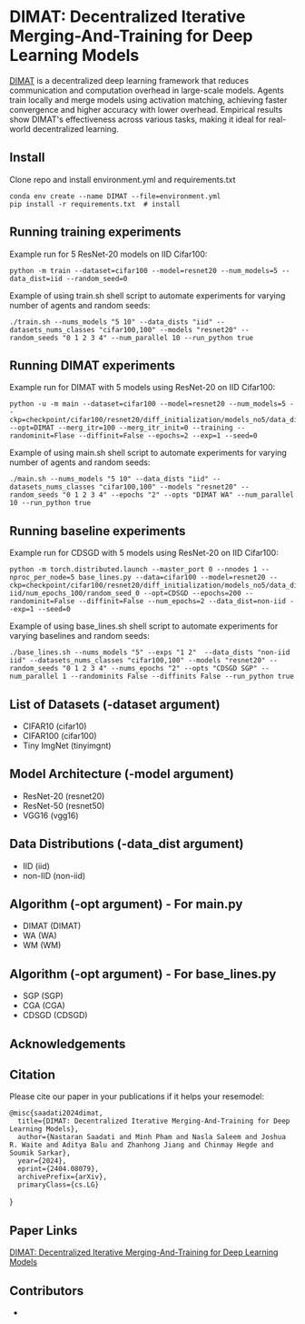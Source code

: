 # DIMAT: Decentralized Iterative Merging-And-Training for Deep Learning Models
[DIMAT](https://arxiv.org/abs/2404.08079) is a decentralized deep learning framework that reduces communication and computation overhead in large-scale models. Agents train locally and merge models using activation matching, achieving faster convergence and higher accuracy with lower overhead. Empirical results show DIMAT's effectiveness across various tasks, making it ideal for real-world decentralized learning.
## Install
Clone repo and install environment.yml and requirements.txt
~~~
conda env create --name DIMAT --file=environment.yml
pip install -r requirements.txt  # install
~~~

## Running training experiments
Example run for 5 ResNet-20 models on IID Cifar100: 
~~~
python -m train --dataset=cifar100 --model=resnet20 --num_models=5 --data_dist=iid --random_seed=0 
~~~

Example of using train.sh shell script to automate experiments for varying number of agents and random seeds: 
~~~
./train.sh --nums_models "5 10" --data_dists "iid" --datasets_nums_classes "cifar100,100" --models "resnet20" --random_seeds "0 1 2 3 4" --num_parallel 10 --run_python true
~~~

## Running DIMAT experiments
Example run for DIMAT with 5 models using ResNet-20 on IID Cifar100: 
~~~
python -u -m main --dataset=cifar100 --model=resnet20 --num_models=5 --ckp=checkpoint/cifar100/resnet20/diff_initialization/models_no5/data_dist_iid/num_epochs_100/random_seed_0 --opt=DIMAT --merg_itr=100 --merg_itr_init=0 --training --randominit=Flase --diffinit=False --epochs=2 --exp=1 --seed=0 
~~~

Example of using main.sh shell script to automate experiments for varying number of agents and random seeds: 
~~~
./main.sh --nums_models "5 10" --data_dists "iid" --datasets_nums_classes "cifar100,100" --models "resnet20" --random_seeds "0 1 2 3 4" --epochs "2" --opts "DIMAT WA" --num_parallel 10 --run_python true
~~~

## Running baseline experiments
Example run for CDSGD with 5 models using ResNet-20 on IID Cifar100: 
~~~
python -m torch.distributed.launch --master_port 0 --nnodes 1 --nproc_per_node=5 base_lines.py --data=cifar100 --model=resnet20 --ckp=checkpoint/cifar100/resnet20/diff_initialization/models_no5/data_dist_non-iid/num_epochs_100/random_seed_0 --opt=CDSGD --epochs=200 --randominit=False --diffinit=False --num_epochs=2 --data_dist=non-iid --exp=1 --seed=0 
~~~

Example of using base_lines.sh shell script to automate experiments for varying baselines and random seeds: 
~~~
./base_lines.sh --nums_models "5" --exps "1 2"  --data_dists "non-iid iid" --datasets_nums_classes "cifar100,100" --models "resnet20" --random_seeds "0 1 2 3 4" --nums_epochs "2" --opts "CDSGD SGP" --num_parallel 1 --randominits False --diffinits False --run_python true
~~~

## List of Datasets (-dataset argument)
- CIFAR10 (cifar10)
- CIFAR100 (cifar100)
- Tiny ImgNet (tinyimgnt)

## Model Architecture (-model argument)
- ResNet-20 (resnet20)
- ResNet-50 (resnet50)
- VGG16 (vgg16)

## Data Distributions (-data_dist argument)
- IID (iid)
- non-IID (non-iid)

## Algorithm (-opt argument) - For main.py
- DIMAT (DIMAT)
- WA (WA)
- WM (WM)

## Algorithm (-opt argument) - For base_lines.py
- SGP (SGP)
- CGA (CGA)
- CDSGD (CDSGD)

## Acknowledgements


## Citation
Please cite our paper in your publications if it helps your resemodel:

	@misc{saadati2024dimat,
      title={DIMAT: Decentralized Iterative Merging-And-Training for Deep Learning Models}, 
      author={Nastaran Saadati and Minh Pham and Nasla Saleem and Joshua R. Waite and Aditya Balu and Zhanhong Jiang and Chinmay Hegde and Soumik Sarkar},
      year={2024},
      eprint={2404.08079},
      archivePrefix={arXiv},
      primaryClass={cs.LG}
}

## Paper Links
[DIMAT: Decentralized Iterative Merging-And-Training
for Deep Learning Models](https://arxiv.org/abs/2404.08079)


## Contributors
- []()
